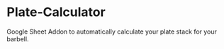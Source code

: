 # Plate-Calculator
Google Sheet Addon to automatically calculate your plate stack for your barbell. 
